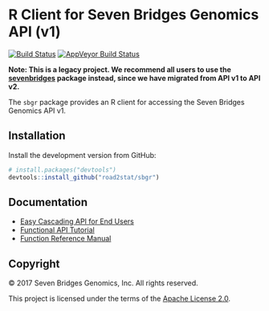 # R Client for Seven Bridges Genomics API (v1)

[![Build Status](https://travis-ci.org/road2stat/sbgr.svg?branch=master)](https://travis-ci.org/road2stat/sbgr)
[![AppVeyor Build Status](https://ci.appveyor.com/api/projects/status/github/road2stat/sbgr?branch=master&svg=true)](https://ci.appveyor.com/project/road2stat/sbgr)

**Note: This is a legacy project. We recommend all users to use the [sevenbridges](https://bioconductor.org/packages/sevenbridges) package instead, since we have migrated from API v1 to API v2.**

The `sbgr` package provides an R client for accessing the Seven Bridges Genomics API v1.

## Installation

Install the development version from GitHub:

```r
# install.packages("devtools")
devtools::install_github("road2stat/sbgr")
```

## Documentation

- [Easy Cascading API for End Users](https://nanx.me/sbgr/articles/easy-api.html)
- [Functional API Tutorial](https://nanx.me/sbgr/articles/sbgr.html)
- [Function Reference Manual](https://nanx.me/sbgr/reference/)

## Copyright

© 2017 Seven Bridges Genomics, Inc. All rights reserved.

This project is licensed under the terms of the [Apache License 2.0](LICENSE).
